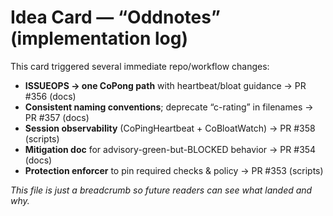 <!-- status: stub; target: 150+ words -->
<!-- status: stub; target: 150+ words -->
<!-- status: stub; target: 150+ words -->
<!-- status: stub; target: 150+ words -->
<!-- status: stub; target: 150+ words -->
<!-- status: stub; target: 150+ words -->
# Idea Card — “Oddnotes” (implementation log)

This card triggered several immediate repo/workflow changes:

- **ISSUEOPS → one CoPong path** with heartbeat/bloat guidance → PR #356 (docs)
- **Consistent naming conventions**; deprecate “c-rating” in filenames → PR #357 (docs)
- **Session observability** (CoPingHeartbeat + CoBloatWatch) → PR #358 (scripts)
- **Mitigation doc** for advisory-green-but-BLOCKED behavior → PR #354 (docs)
- **Protection enforcer** to pin required checks & policy → PR #353 (scripts)

_This file is just a breadcrumb so future readers can see what landed and why._






